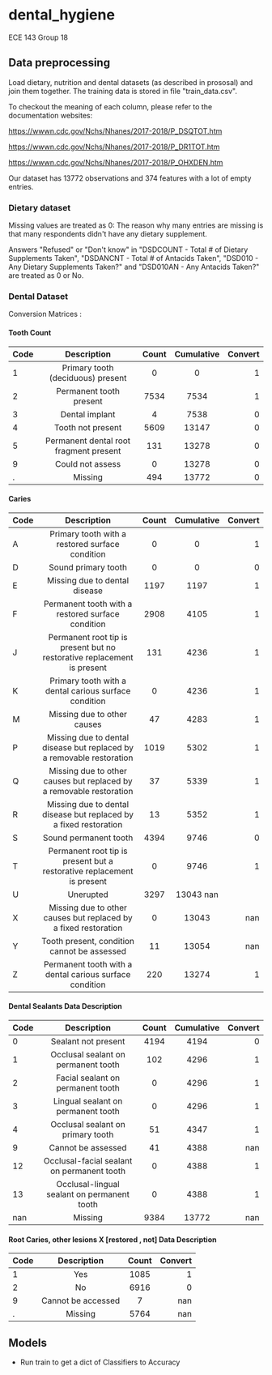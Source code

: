 # dental_hygiene
ECE 143 Group 18

## Data preprocessing

Load dietary, nutrition and dental datasets (as described in prososal) and join them together. The training data is stored in file "train_data.csv". 

To checkout the meaning of each column, please refer to the documentation websites:

https://wwwn.cdc.gov/Nchs/Nhanes/2017-2018/P_DSQTOT.htm

https://wwwn.cdc.gov/Nchs/Nhanes/2017-2018/P_DR1TOT.htm

https://wwwn.cdc.gov/Nchs/Nhanes/2017-2018/P_OHXDEN.htm


Our dataset has 13772 observations and 374 features with a lot of empty entries. 

### Dietary dataset

Missing values are treated as 0: The reason why many entries are missing is that many respondents didn't have any dietary supplement.

Answers "Refused" or "Don't know" in "DSDCOUNT - Total # of Dietary Supplements Taken", "DSDANCNT - Total # of Antacids Taken", "DSD010 - Any Dietary Supplements Taken?" and "DSD010AN - Any Antacids Taken?" are treated as 0 or No.

### Dental Dataset
Conversion Matrices :

#### Tooth Count
| Code |              Description	              |            Count            | Cumulative | Convert |
|:-----|:--------------------------------------:|:---------------------------:|:----------:|--------:|
| 1	   |   Primary tooth (deciduous) present	   |              0              |     0      |       1 |     Present|
| 2	   |        Permanent tooth present	        |            7534	            |    7534    |       1 |              Present               |
 | 3    |          	    Dental implant           | 	                        4	 |    7538    |       0 |               Absent               |
| 4    |        	    Tooth not present	         |            5609	            |   13147    |       0 |      Absent|
| 5	   | Permanent dental root fragment present |            	131	            |   13278    |       0 |                Absent              |
| 9    |         	    Could not assess          |   	                    0	   |   13278    |       0 |      Treat as Absent|
| .	   |                Missing	                |            494	             |   13772    |       0 |              Treat as Absent           |


#### Caries
| Code |                                 Description	                                 |                         Count                         |   Cumulative   | Convert |
|:-----|:----------------------------------------------------------------------------:|:-----------------------------------------------------:|:--------------:|--------:|
| A    |            	    Primary tooth with a restored surface condition	             |                          0	                           |       0        |       1 |
| D	   |                             Sound primary tooth	                             |                          0	                           |       0        |       0 |
| E    |                      	    Missing due to dental disease                      |     	                                        1197     |     	1197      |       1 |
| F	   |              Permanent tooth with a restored surface condition	              |                         2908                          |     	4105      |       1 |
| J    | 	    Permanent root tip is present but no restorative replacement is present |                         	131	                         |      4236      |       1 |
| K	   |            Primary tooth with a dental carious surface condition	            |                          0	                           |      4236      |       1 |
| M    |                      	    Missing due to other causes	                       |                          47	                          |      4283      |       1 |
| P	   |    Missing due to dental disease but replaced by a removable restoration     |                         	1019                         |     	5302      |       1 |
| Q    |  	    Missing due to other causes but replaced by a removable restoration	   |                          37	                          |      5339      |       1 |
| R    |   	    Missing due to dental disease but replaced by a fixed restoration	    |                          13	                          |      5352      |       1 |
| S    |                          	    Sound permanent tooth                          | 	                                                4394 |      9746      |       0 |
| T    |    Permanent root tip is present but a restorative replacement is present    |                          	0	                          |      9746      |       1 |
| U    |                               	    Unerupted	                                |                         3297                          | 13043      nan |
| X    |    	    Missing due to other causes but replaced by a fixed restoration	     |                          0	                           |     13043      |     nan |
| Y    |              	    Tooth present, condition cannot be assessed	               |                          11	                          |     13054      |     nan |
| Z    |        	    Permanent tooth with a dental carious surface condition	         |                         220	                          |     13274      |       1 |

#### Dental Sealants Data Description

| Code |                Description	                 | Count | Cumulative | Convert |
|:-----|:-------------------------------------------:|:-----:|:----------:|--------:|
| 0    |            Sealant not present	             | 4194  |   4194	    |       0 |
| 1    |     Occlusal sealant on permanent tooth     |  102  |    4296    |       1 |
| 2    |      Facial sealant on permanent tooth      |   0   |    4296    |       1 |
| 3    |     Lingual sealant on permanent tooth      |   0   |    4296    |       1 |
| 4    |      Occlusal sealant on primary tooth      |  51   |    4347    |       1 |
| 9    |             Cannot be assessed              |  41   |    4388    |     nan |
| 12   | Occlusal-facial sealant on permanent tooth  |   0   |    4388    |       1 |
| 13   | Occlusal-lingual sealant on permanent tooth |   0   |    4388    |       1 |
| nan  |                   Missing                   | 9384  |   13772    |     nan |

#### Root Caries, other lesions X [restored , not] Data Description

| Code |      Description	       |  Count   | Convert |
|:-----|:-----------------------:|:--------:|--------:|
| 1	   |          Yes	           |   1085   |       1 |
| 2    |        	    No	         |  6916	   |       0 |
| 9    | 	    Cannot be accessed | 	    7		 |     nan |
| .    |      	    Missing	      |  5764	   |     nan |

## Models
- Run train to get a dict of Classifiers to Accuracy
